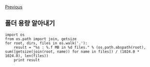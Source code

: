 [Previous](..)
## 폴더 용량 알아내기
    import os
    from os.path import join, getsize
    for root, dirs, files in os.walk('.'):
        result = "%s : %.f MB in %d files." % (os.path.abspath(root), sum([getsize(join(root, name)) for name in files]) / (1024.0 * 1024.0), len(files))
        print result